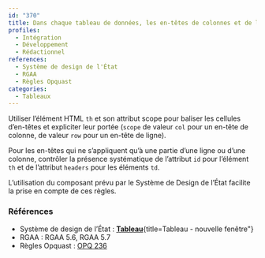 ```yaml
---
id: "370"
title: Dans chaque tableau de données, les en-têtes de colonnes et de lignes sont correctement déclarés et chaque cellule est associée avec ses en-têtes
profiles:
  - Intégration
  - Développement
  - Rédactionnel
references:
  - Système de design de l'État
  - RGAA
  - Règles Opquast
categories:
  - Tableaux
---
```



Utiliser l’élément HTML `th` et son attribut scope pour baliser les cellules d’en-têtes et expliciter leur portée (`scope` de valeur `col` pour un en-tête de colonne, de valeur `row` pour un en-tête de ligne).

Pour les en-têtes qui ne s’appliquent qu’à une partie d’une ligne ou d’une colonne, contrôler la présence systématique de l’attribut `id` pour l’élément `th` et de l’attribut `headers` pour les éléments `td`.

L’utilisation du composant prévu par le Système de Design de l’État facilite la prise en compte de ces règles.


### Références
* Système de design de l’État : [**Tableau**](https://www.systeme-de-design.gouv.fr/elements-d-interface/composants/tableau){title=Tableau - nouvelle fenêtre"}
* RGAA : RGAA 5.6, RGAA 5.7
* Règles Opquast : [OPQ 236](https://checklists.opquast.com/fr/assurance-qualite-web/les-cellules-des-tableaux-de-donnees-sont-reliees-a-leurs-en-tetes)
